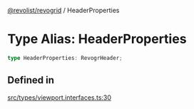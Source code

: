 [@revolist/revogrid](README.md) / HeaderProperties

# Type Alias: HeaderProperties

```ts
type HeaderProperties: RevogrHeader;
```

## Defined in

[src/types/viewport.interfaces.ts:30](https://github.com/revolist/revogrid/blob/69d5bd9cb55a69f54242342681dca616def73994/src/types/viewport.interfaces.ts#L30)
